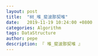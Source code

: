 ```yaml
---
layout: post
title:  "树_堆_斐波那契堆"
date:   2019-11-19 10:24:00 +0800
categories: Algorithm
tags: DataStructure
author: pepe
description: 『 堆_斐波那契堆 』
---
```






































